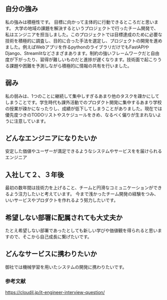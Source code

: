 ## 自分の強み
私の強みは積極性です。
目標に向かって主体的に行動できるところだと思います。
大学の地域の課題を解決するというプロジェクトで行ったチーム開発で、私はエンジニアを担当しました。このプロジェクトでは目標達成のために必要な技術を積極的に調査し、目的に合った手法を選定し、プロジェクトの開発を進めました。例えばWebアプリを作るpythonのライブラリだけでもFastAPIやDjango、Streamlitなどさまざまあります。制約の強いフレームワークだと自由度が下がったり、習得が難しいものだと進捗が遅くなります。技術面で起こりうる課題や困難を予測しながら積極的に情報の共有を行いました。

## 弱み
私の弱みは、1つのことに継続して集中しすぎるあまり他のタスクを疎かにしてしまうことです。学生時代も課外活動でのプロダクト開発に集中するあまり学校の授業が疎かになったりし、成績が低下してしまうことがありました。現在では優先度つきのTODOリストやスケジュールをきめ、なるべく偏りが生まれないように注意しています。

## どんなエンジニアになりたいか
安定した価値やユーザーが満足できるようなシステムやサービスをを届けられるエンジニア

## 入社して２、３年後
最初の数年間は技術力を上げること、チームと円滑なコミュニケーションができるよう注力したいと考えています。
今まで浅かったチーム開発の経験をつみ、いいサービスやプロダクトを作れるよう努力したいです。

## 希望しない部署に配属されても大丈夫か
たとえ希望しない部署であったとしても新しい学びや価値観を得られると思いますので、そこから自己成長に繋げたいです。

## どんなサービスに携わりたいか
御社では機械学習を用いたシステムの開発に携わりたいです。

### 参考文献
https://cloudil.jp/it-engineer-interview-question/
